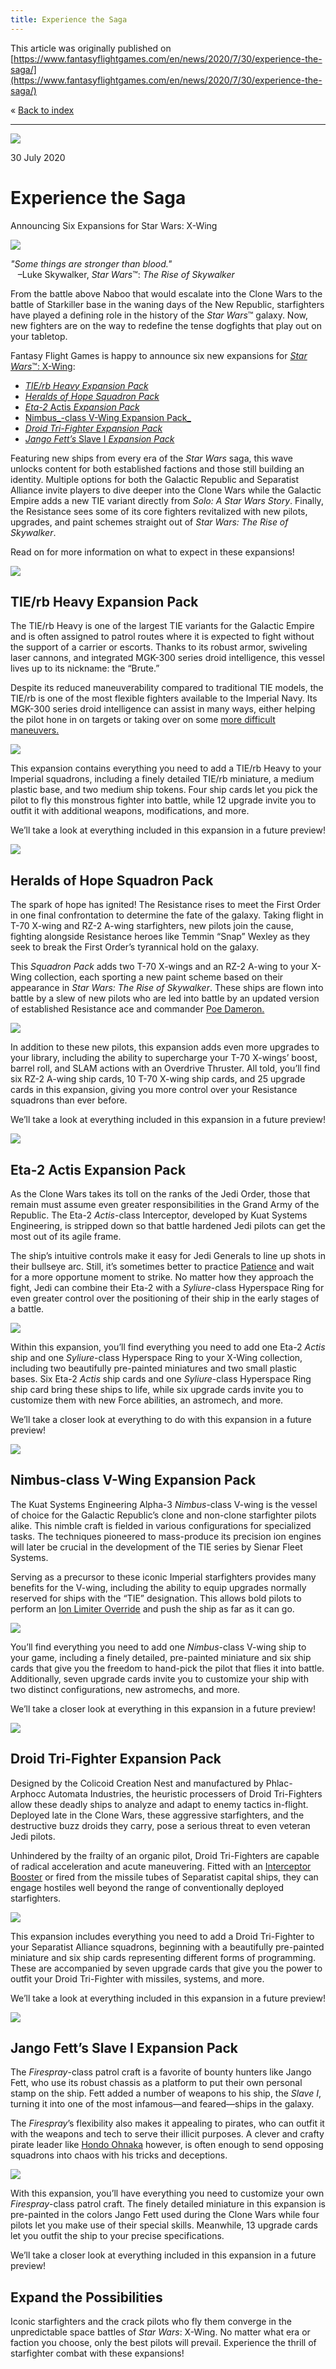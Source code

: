 ```yaml
---
title: Experience the Saga
---
```


This article was originally published on [https://www.fantasyflightgames.com/en/news/2020/7/30/experience-the-saga/](https://www.fantasyflightgames.com/en/news/2020/7/30/experience-the-saga/)

&laquo; [Back to index](../index.md)

---

![](34657d64dc4c946219f8adabbda385d7.png)

30 July 2020

Experience the Saga
===================

Announcing Six Expansions for Star Wars: X-Wing

![](4ba8f451891499cc03314150d79fa71b.png)

_"Some things are stronger than blood."_  
   –Luke Skywalker, _Star Wars_™: _The Rise of Skywalker_

From the battle above Naboo that would escalate into the Clone Wars to the battle of Starkiller base in the waning days of the New Republic, starfighters have played a defining role in the history of the _Star Wars_™ galaxy. Now, new fighters are on the way to redefine the tense dogfights that play out on your tabletop.

Fantasy Flight Games is happy to announce six new expansions for [_Star Wars_™: X-Wing](https://www.fantasyflightgames.com/en/products/x-wing-second-edition/):

*   _[TIE/rb Heavy Expansion Pack](https://www.fantasyflightgames.com/en/products/x-wing-second-edition/products/tierb-heavy-expansion-pack/)_
*   _[Heralds of Hope Squadron Pack](https://www.fantasyflightgames.com/en/products/x-wing-second-edition/products/heralds-hope-squadron-pack/)_
*   [_Eta-2_ Actis _Expansion Pack_](https://www.fantasyflightgames.com/en/products/x-wing-second-edition/products/eta-2-actis-expansion-pack/)
*   [Nimbus_\-class V-Wing Expansion Pack_](https://www.fantasyflightgames.com/en/products/x-wing-second-edition/products/nimbus-class-v-wing-expansion-pack/)
*   _[Droid Tri-Fighter Expansion Pack](https://www.fantasyflightgames.com/en/products/x-wing-second-edition/products/droid-tri-fighter-expansion-pack/)_
*   [_Jango Fett’s_ Slave I _Expansion Pack_](https://www.fantasyflightgames.com/en/products/x-wing-second-edition/products/jango-fetts-slave-i-expansion-pack/)

Featuring new ships from every era of the _Star Wars_ saga, this wave unlocks content for both established factions and those still building an identity. Multiple options for both the Galactic Republic and Separatist Alliance invite players to dive deeper into the Clone Wars while the Galactic Empire adds a new TIE variant directly from _Solo: A Star Wars Story_. Finally, the Resistance sees some of its core fighters revitalized with new pilots, upgrades, and paint schemes straight out of _Star Wars: The Rise of Skywalker_.

Read on for more information on what to expect in these expansions!

![](bbb4407240b2d31a601648d6dd3cc292.png)

TIE/rb Heavy Expansion Pack
---------------------------

The TIE/rb Heavy is one of the largest TIE variants for the Galactic Empire and is often assigned to patrol routes where it is expected to fight without the support of a carrier or escorts. Thanks to its robust armor, swiveling laser cannons, and integrated MGK-300 series droid intelligence, this vessel lives up to its nickname: the “Brute.”

Despite its reduced maneuverability compared to traditional TIE models, the TIE/rb is one of the most flexible fighters available to the Imperial Navy. Its MGK-300 series droid intelligence can assist in many ways, either helping the pilot hone in on targets or taking over on some [more difficult maneuvers.](9a2d3eaf495ec9cda17e5339259b4758.png)

![](44b2935b524ec54bce89e3bd7b0204ee.png)

This expansion contains everything you need to add a TIE/rb Heavy to your Imperial squadrons, including a finely detailed TIE/rb miniature, a medium plastic base, and two medium ship tokens. Four ship cards let you pick the pilot to fly this monstrous fighter into battle, while 12 upgrade invite you to outfit it with additional weapons, modifications, and more.

We’ll take a look at everything included in this expansion in a future preview!

![](7e200bfcc6b2b1c97db123da77b85491.png)

Heralds of Hope Squadron Pack
-----------------------------

The spark of hope has ignited! The Resistance rises to meet the First Order in one final confrontation to determine the fate of the galaxy. Taking flight in T-70 X-wing and RZ-2 A-wing starfighters, new pilots join the cause, fighting alongside Resistance heroes like Temmin “Snap” Wexley as they seek to break the First Order’s tyrannical hold on the galaxy.

This _Squadron Pack_ adds two T-70 X-wings and an RZ-2 A-wing to your X-Wing collection, each sporting a new paint scheme based on their appearance in _Star Wars: The Rise of Skywalker_. These ships are flown into battle by a slew of new pilots who are led into battle by an updated version of established Resistance ace and commander [Poe Dameron.](b804eb9151330ba99e51ff148e15dc92.png)

![](4a5261765c0385af1b628477b3652759.png)

In addition to these new pilots, this expansion adds even more upgrades to your library, including the ability to supercharge your T-70 X-wings’ boost, barrel roll, and SLAM actions with an Overdrive Thruster. All told, you’ll find six RZ-2 A-wing ship cards, 10 T-70 X-wing ship cards, and 25 upgrade cards in this expansion, giving you more control over your Resistance squadrons than ever before.

We’ll take a look at everything included in this expansion in a future preview!

![](ebeb18c981c688dfe33739c163070dd0.png)

Eta-2 Actis Expansion Pack
--------------------------

As the Clone Wars takes its toll on the ranks of the Jedi Order, those that remain must assume even greater responsibilities in the Grand Army of the Republic. The Eta-2 _Actis_\-class Interceptor, developed by Kuat Systems Engineering, is stripped down so that battle hardened Jedi pilots can get the most out of its agile frame.

The ship’s intuitive controls make it easy for Jedi Generals to line up shots in their bullseye arc. Still, it’s sometimes better to practice [Patience](f9fee97c715fe2370f6e227d90146e75.png) and wait for a more opportune moment to strike. No matter how they approach the fight, Jedi can combine their Eta-2 with a _Syliure_\-class Hyperspace Ring for even greater control over the positioning of their ship in the early stages of a battle.

![](c614e51223cedcf4544ae79a954ed5eb.png)

Within this expansion, you’ll find everything you need to add one Eta-2 _Actis_ ship and one _Syliure_\-class Hyperspace Ring to your X-Wing collection, including two beautifully pre-painted miniatures and two small plastic bases. Six Eta-2 _Actis_ ship cards and one _Syliure_\-class Hyperspace Ring ship card bring these ships to life, while six upgrade cards invite you to customize them with new Force abilities, an astromech, and more.

We’ll take a closer look at everything to do with this expansion in a future preview!

![](b937aa1a6e8ef4caaf0c6ddff01f387c.png)

Nimbus-class V-Wing Expansion Pack
----------------------------------

The Kuat Systems Engineering Alpha-3 _Nimbus_\-class V-wing is the vessel of choice for the Galactic Republic’s clone and non-clone starfighter pilots alike. This nimble craft is fielded in various configurations for specialized tasks. The techniques pioneered to mass-produce its precision ion engines will later be crucial in the development of the TIE series by Sienar Fleet Systems.

Serving as a precursor to these iconic Imperial starfighters provides many benefits for the V-wing, including the ability to equip upgrades normally reserved for ships with the “TIE” designation. This allows bold pilots to perform an [Ion Limiter Override](f327e877e011d3a0b2a57612a0d372d6.png) and push the ship as far as it can go.

![](1ef40c88f0d3337b90ddcc5ebf759da7.png)

You’ll find everything you need to add one _Nimbus_\-class V-wing ship to your game, including a finely detailed, pre-painted miniature and six ship cards that give you the freedom to hand-pick the pilot that flies it into battle. Additionally, seven upgrade cards invite you to customize your ship with two distinct configurations, new astromechs, and more.

We’ll take a closer look at everything in this expansion in a future preview!

![](8d927c10fd38bac1c17707635e7f41d1.png)

Droid Tri-Fighter Expansion Pack
--------------------------------

Designed by the Colicoid Creation Nest and manufactured by Phlac-Arphocc Automata Industries, the heuristic processers of Droid Tri-Fighters allow these deadly ships to analyze and adapt to enemy tactics in-flight. Deployed late in the Clone Wars, these aggressive starfighters, and the destructive buzz droids they carry, pose a serious threat to even veteran Jedi pilots.

Unhindered by the frailty of an organic pilot, Droid Tri-Fighters are capable of radical acceleration and acute maneuvering. Fitted with an [Interceptor Booster](de8af25100a59b438e956564f427c065.png) or fired from the missile tubes of Separatist capital ships, they can engage hostiles well beyond the range of conventionally deployed starfighters.

![](f4a25ea8fc776dc76c92061ccaaa07b9.png)

This expansion includes everything you need to add a Droid Tri-Fighter to your Separatist Alliance squadrons, beginning with a beautifully pre-painted miniature and six ship cards representing different forms of programming. These are accompanied by seven upgrade cards that give you the power to outfit your Droid Tri-Fighter with missiles, systems, and more.

We’ll take a look at everything included in this expansion in a future preview!

![](48ff6c68e1d980277b1aea039aa3d650.jpg)

Jango Fett’s Slave I Expansion Pack
-----------------------------------

The _Firespray_\-class patrol craft is a favorite of bounty hunters like Jango Fett, who use its robust chassis as a platform to put their own personal stamp on the ship. Fett added a number of weapons to his ship, the _Slave I_, turning it into one of the most infamous—and feared—ships in the galaxy.

The _Firespray_’s flexibility also makes it appealing to pirates, who can outfit it with the weapons and tech to serve their illicit purposes. A clever and crafty pirate leader like [Hondo Ohnaka](331afa2214a269d0e9941d50a293be77.png) however, is often enough to send opposing squadrons into chaos with his tricks and deceptions.

![](a6e4ba420f6fcf5c25a67ed1fb16214d.png)

With this expansion, you’ll have everything you need to customize your own _Firespray_\-class patrol craft. The finely detailed miniature in this expansion is pre-painted in the colors Jango Fett used during the Clone Wars while four pilots let you make use of their special skills. Meanwhile, 13 upgrade cards let you outfit the ship to your precise specifications.

We’ll take a closer look at everything included in this expansion in a future preview!

Expand the Possibilities
------------------------

Iconic starfighters and the crack pilots who fly them converge in the unpredictable space battles of _Star Wars_: X-Wing. No matter what era or faction you choose, only the best pilots will prevail. Experience the thrill of starfighter combat with these expansions!